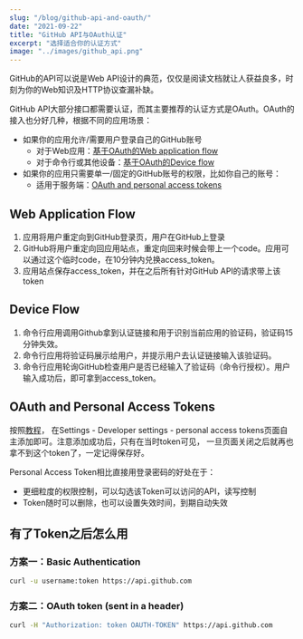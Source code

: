 ```yaml
---
slug: "/blog/github-api-and-oauth/"
date: "2021-09-22"
title: "GitHub API与OAuth认证"
excerpt: "选择适合你的认证方式"
image: "../images/github_api.png"
---
```


GitHub的API可以说是Web API设计的典范，仅仅是阅读文档就让人获益良多，时刻为你的Web知识及HTTP协议查漏补缺。

GitHub API大部分接口都需要认证，而其主要推荐的认证方式是OAuth。OAuth的接入也分好几种，根据不同的应用场景：

- 如果你的应用允许/需要用户登录自己的GitHub账号
  - 对于Web应用：[基于OAuth的Web application flow](https://docs.github.com/en/developers/apps/building-oauth-apps/authorizing-oauth-apps#web-application-flow)
  - 对于命令行或其他设备：[基于OAuth的Device flow](https://docs.github.com/en/developers/apps/building-oauth-apps/authorizing-oauth-apps#device-flow)
- 如果你的应用只需要单一/固定的GitHub账号的权限，比如你自己的账号：
  - 适用于服务端：[OAuth and personal access tokens](https://docs.github.com/en/rest/overview/other-authentication-methods#via-oauth-and-personal-access-tokens)


## Web Application Flow
1. 应用将用户重定向到GitHub登录页，用户在GitHub上登录
2. GitHub将用户重定向回应用站点，重定向回来时候会带上一个code。应用可以通过这个临时code，在10分钟内兑换access_token。
3. 应用站点保存access_token，并在之后所有针对GitHub API的请求带上该token

## Device Flow
1. 命令行应用调用Github拿到认证链接和用于识别当前应用的验证码，验证码15分钟失效。
2. 命令行应用将验证码展示给用户，并提示用户去认证链接输入该验证码。
3. 命令行应用轮询GitHub检查用户是否已经输入了验证码（命令行授权）。用户输入成功后，即可拿到access_token。

## OAuth and Personal Access Tokens
按照[教程](https://docs.github.com/en/authentication/keeping-your-account-and-data-secure/creating-a-personal-access-token)，
在Settings - Developer settings - personal access tokens页面自主添加即可。注意添加成功后，只有在当时token可见，
一旦页面关闭之后就再也拿不到这个token了，一定记得保存好。

Personal Access Token相比直接用登录密码的好处在于：
- 更细粒度的权限控制，可以勾选该Token可以访问的API，读写控制
- Token随时可以删除，也可以设置失效时间，到期自动失效

## 有了Token之后怎么用

### 方案一：Basic Authentication
```bash
curl -u username:token https://api.github.com
```

### 方案二：OAuth token (sent in a header)
```bash
curl -H "Authorization: token OAUTH-TOKEN" https://api.github.com
```
